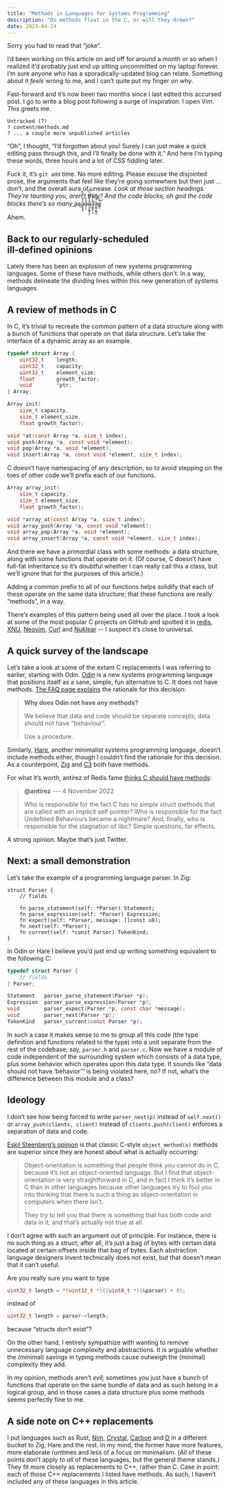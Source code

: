 ```yaml
---
title: "Methods in Languages for Systems Programming"
description: "Do methods float in the C, or will they drown?"
date: 2023-04-24
---
```


Sorry you had to read that “joke”.

I’d been working on this article
on and off for around a month or so
when I realized it’d probably just end up
sitting uncommitted on my laptop forever.
I’m sure anyone who has a sporadically-updated blog can relate.
Something about it _feels_ wrong to me,
and I can’t quite put my finger on why.

Fast-forward and it’s now been two months
since I last edited this accursed post.
I go to write a blog post following a surge of inspiration.
I open Vim.
_This_ greets me.

```
Untracked (7)
? content/methods.md
? ... a couple more unpublished articles
```

“Oh”, I thought, “I’d forgotten about you!
Surely I can just make a quick editing pass through this,
and I’ll finally be done with it.”
And here I’m typing these words,
three hours and a lot of CSS fiddling later.

Fuck it, it’s `git add` time.
No more editing.
Please excuse the disjointed prose,
the arguments that feel like they’re going somewhere
but then just ... don’t,
and the overall aura of unease.
_Look at those section headings.
They’re taunting you, aren’t they?
And the code blocks, oh god the code blocks
there’s so many_ a͟a͜a̴̧͙̥̟ͫ̂̐ͪ̔͂̀ḁ̶͔̦̆̎̓ą͈̰̞̻̩̘̩̅̔͐͌ͯ͛ͫ͆ͬa̛̠̻̭̘͕͓̋̽̓̎ͤ́a̵͔̳̗̫̻̦̲ͧ̓́ͧ̎͟á̻͔̏ͬ͜

Ahem.

## Back to our regularly&#8209;scheduled ill&#8209;defined&nbsp;opinions

Lately there has been an explosion of new systems programming languages.
Some of these have methods, while others don’t.
In a way, methods delineate the dividing lines
within this new generation of systems languages.

## A review of methods in C

In C, it’s trivial to recreate the common pattern of a data structure
along with a bunch of functions that operate on that data structure.
Let’s take the interface of a dynamic array as an example.

```c
typedef struct Array {
	uint32_t	length;
	uint32_t	capacity;
	uint32_t	element_size;
	float		growth_factor;
	void		*ptr;
} Array;

Array init(
	size_t capacity,
	size_t element_size,
	float growth_factor);

void *at(const Array *a, size_t index);
void push(Array *a, const void *element);
void pop(Array *a, void *element);
void insert(Array *a, const void *element, size_t index);
```

C doesn’t have namespacing of any description,
so to avoid stepping on the toes of other code
we’ll prefix each of our functions.

```c
Array array_init(
	size_t capacity,
	size_t element_size,
	float growth_factor);

void *array_at(const Array *a, size_t index);
void array_push(Array *a, const void *element);
void array_pop(Array *a, void *element);
void array_insert(Array *a, const void *element, size_t index);
```

And there we have a primordial class with some methods:
a data structure, along with some functions that operate on it.
(Of course, C doesn’t have full-fat inheritance
so it’s doubtful whether I can really call this a class,
but we’ll ignore that for the purposes of this article.)

Adding a common prefix to all of our functions
helps solidify that each of these operate on the same data structure;
that these functions are really “methods”, in a way.

There’s examples of this pattern being used all over the place.
I took a look at some of the most popular C projects on GitHub
and spotted it in
[redis](https://github.com/redis/redis/blob/ad72cb77975a54bc1c4b1370835c7803b1ce9439/src/server.h#L2403),
[XNU](https://github.com/apple/darwin-xnu/blob/2ff845c2e033bd0ff64b5b6aa6063a1f8f65aa32/bsd/kern/uipc_socket.c#L161),
[Neovim](https://github.com/neovim/neovim/blob/b36b58d0d4869b573ca6657db0d43eed2cbdd72f/src/nvim/buffer.h#L111),
[Curl](https://github.com/curl/curl/blob/3feb6b46a287f21c0a3afe4b1e7b348a0d789d78/lib/bufref.h#L40) and
[Nuklear](https://github.com/vurtun/nuklear/blob/6b9f937475db9280d966f44f469bc80191b5092a/src/nuklear_buffer.c#L186)
-- I suspect it’s close to universal.

## A quick survey of the landscape

Let’s take a look at some of the extant C replacements
I was referring to earlier,
starting with Odin.
[Odin] is a new systems programming language
that positions itself as a sane, simple, fun alternative to C.
It does not have methods.
[The FAQ page explains][odin-no-methods] the rationale for this decision:

> **Why does Odin not have any methods?**
>
> We believe that data and code should be separate concepts;
> data should not have “behaviour”.
>
> Use a procedure.

Similarly, [Hare], another minimalist systems programming language,
doesn’t include methods either, though I couldn’t find
the rationale for this decision.
As a counterpoint, [Zig] and [C3] both have methods.

For what it’s worth, antirez of Redis fame
[thinks C should have methods][antirez]:

> **@antirez** --- 4 November 2022
>
> Who is responsible for the fact C has no simple struct methods
> that are called with an implicit self pointer?
> Who is responsible for the fact Undefined Behaviours became a nightmare?
> And, finally, who is responsible for the stagnation of libc?
> Simple questions, far effects.

A strong opinion.
Maybe that’s just Twitter.

## Next: a small demonstration

Let’s take the example of a programming language parser.
In Zig:

```zig
struct Parser {
	// fields

	fn parse_statement(self: *Parser) Statement;
	fn parse_expression(self: *Parser) Expression;
	fn expect(self: *Parser, message: []const u8);
	fn next(self: *Parser);
	fn current(self: *const Parser) TokenKind;
}
```

In Odin or Hare I believe you’d just end up
writing something equivalent to the following C:

```c
typedef struct Parser {
	// fields
} Parser;

Statement	parser_parse_statement(Parser *p);
Expression	parser_parse_expression(Parser *p);
void		parser_expect(Parser *p, const char *message);
void		parser_next(Parser *p);
TokenKind	parser_current(const Parser *p);
```

In such a case it makes sense to me to group all this code
(the type definition and functions related to the type)
into a unit separate from the rest of the codebase;
say, `parser.h` and `parser.c`.
Now we have a module of code independent of the surrounding system
which consists of a data type,
plus some behavior which operates upon this data type.
It sounds like “data should not have ‘behavior’”
is being violated here, no?
If not, what’s the difference between this module and a class?

## Ideology

I don’t see how being forced to write
`parser_next(p)` instead of `self.next()`
or `array_push(clients, client)` instead of `clients.push(client)`
enforces a separation of data and code.

[Eskil Steenberg’s opinion][eskil] is that
classic C-style `object_method(o)` methods are superior
since they are honest about what is actually occurring:

> Object-orientation is something that people think you cannot do in C,
> because it’s not an object-oriented language.
> But I find that object-orientation is very straightforward in C,
> and in fact I think it’s better in C than in other languages
> because other languages try to fool you into thinking that
> there is such a thing as object-orientation in computers
> when there isn’t.
>
> They try to tell you that there is
> something that has both code and data in it,
> and that’s actually not true at all.

I don’t agree with such an argument out of principle.
For instance, there is no such thing as a struct;
after all, it’s just a bag of bytes with
certain data located at certain offsets inside that bag of bytes.
Each abstraction language designers invent technically does not exist,
but that doesn’t mean that it can’t useful.

Are you really sure you want to type

```c
uint32_t length = *(uint32_t *)((uint8_t *)(&parser) + 8);
```

instead of

```c
uint32_t length = parser->length;
```

because “structs don’t exist”?

On the other hand, I entirely sympathize with
wanting to remove unnecessary language complexity and abstractions.
It is arguable whether the (minimal) savings in typing methods cause
outweigh the (minimal) complexity they add.

In my opinion, methods aren’t _evil;_
sometimes you just have a bunch of functions
that operate on the same bundle of data
and as such belong in a logical group,
and in those cases a data structure plus some methods
seems perfectly fine to me.

## A side note on C++ replacements

I put languages such as Rust, [Nim], [Crystal], [Carbon] and [D]
in a different bucket to Zig, Hare and the rest.
In my mind, the former have more features,
more elaborate runtimes and less of a focus on minimalism.
(_All_ of these points don’t apply to _all_ of these languages,
but the general theme stands.)
They fit more closely as replacements to C++, rather than C.
Case in point: each of those C++ replacements I listed have methods.
As such, I haven’t included any of these languages in this article.

[odin]: https://odin-lang.org
[odin-no-methods]: https://odin-lang.org/docs/faq/#why-does-odin-not-have-any-methods
[hare]: https://harelang.org
[zig]: https://ziglang.org
[c3]: https://c3-lang.org
[antirez]: https://twitter.com/antirez/status/1588237046732029952
[nim]: https://nim-lang.org
[crystal]: https://crystal-lang.org
[carbon]: https://github.com/carbon-language/carbon-lang
[d]: https://dlang.org
[eskil]: https://youtu.be/443UNeGrFoM?t=2320
